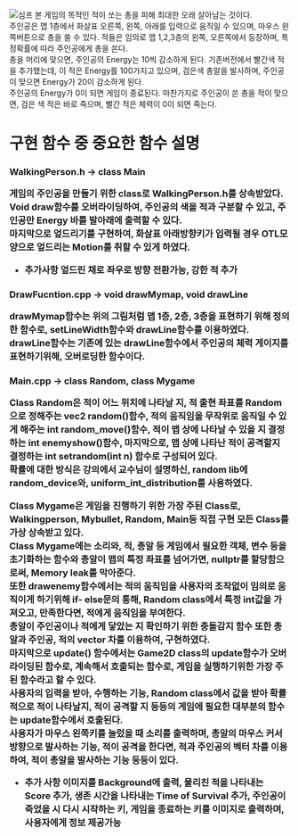 ![심프](https://user-images.githubusercontent.com/15652602/64159918-efbac100-ce75-11e9-9b28-4efbe1b51284.png)
본 게임의 목적인 적이 쏘는 총을 피해 최대한 오래 살아남는 것이다.<br>
주인공은 맵 1층에서 화살표 오른쪽, 왼쪽, 아래를 입력으로 움직일 수 있으며, 마우스 왼쪽버튼으로 총을 쏠 수 있다. 적들은 임의로 맵 1,2,3층의 왼쪽, 오른쪽에서 등장하며,
특정확률에 따라 주인공에게 총을 쏜다.<br> 총을 머리에 맞으면, 주인공의 Energy는 10씩 감소하게 된다. 기존버전에서 빨간색 적을 추가했는데, 이 적은 Energy를 100가지고 있으며, 검은색 총알을 발사하며, 주인공이 맞으면 Energy가 20이 감소하게 된다.<br>
주인공의 Energy가 0이 되면 게임이 종료된다. 마찬가지로 주인공이 쏜 총을 적이 맞으면, 검은 색 적은 바로 죽으며, 빨간 적은 체력이 0이 되면 죽는다.<br>
<h1>구현 함수 중 중요한 함수 설명<br>
<h3>WalkingPerson.h -> class Main

게임의 주인공을 만들기 위한 class로 WalkingPerson.h를 상속받았다.
Void draw함수를 오버라이딩하여, 주인공의 색을 적과 구분할 수 있고, 주인공만 Energy
바를 발아래에 출력할 수 있다.<br> 마지막으로 엎드리기를 구현하여, 화살표 아래방향키가 입력될 경우 OTL모양으로 엎드리는 Motion를 취할 수 있게 하였다.
- 추가사항 엎드린 채로 좌우로 방향 전환가능, 강한 적 추가<br>
<h3>DrawFucntion.cpp -> void drawMymap, void drawLine

drawMymap함수는 위의 그림처럼 맵 1층, 2층, 3층을 표현하기 위해 정의한 함수로,
setLineWidth함수와 drawLine함수를 이용하였다.<br>
drawLine함수는 기존에 있는 drawLine함수에서 주인공의 체력 게이지를 표현하기위해,
오버로딩한 함수이다.<br>
<h3>Main.cpp -> class Random, class Mygame<br>

Class Random은 적이 어느 위치에 나타날 지, 적 출현 좌표를 Random으로 정해주는
vec2 random()함수, 
적의 움직임을 무작위로 움직일 수 있게 해주는 int random_move()함수,
적이 맵 상에 나타날 수 있을 지 결정하는 int enemyshow()함수,
마지막으로, 맵 상에 나타난 적이 공격할지 결정하는 int setrandom(int n) 함수로 구성되어 있다.<br> 확률에 대한 방식은 강의에서 교수님이 설명하신, random lib에 random_device와, uniform_int_distribution를 사용하였다.

Class Mygame은 게임을 진행하기 위한 가장 주된 Class로, Walkingperson, Mybullet, Random, Main등 직접 구현 모든 Class를 가상 상속받고 있다.<br>
Class Mygame에는 소리와, 적, 총알 등 게임에서 필요한 객체, 변수 등을 초기화하는 함수와 총알이 맵의 특정 좌표를 넘어가면, nullptr를 할당함으로써, Memory leak를 막아준다. <br>
또한 drawenemy함수에서는 적의 움직임을 사용자의 조작없이 임의로 움직이게 하기위해 if- else문의 통해, Random class에서 특정 int값을 가져오고, 만족한다면, 적에게 움직임을 부여한다. <br>
총알이 주인공이나 적에게 닿았는 지 확인하기 위한 충돌감지 함수 또한 총알과 주인공, 적의 vector 차를 이용하여, 구현하였다.<br>
마지막으로 update() 함수에서는 Game2D class의 update함수가 오버라이딩된 함수로,
계속해서 호출되는 함수로, 게임을 실행하기위한 가장 주된 함수라고 할 수 있다.<br>
사용자의 입력을 받아, 수행하는 기능, Random class에서 값을 받아 확률적으로 적이 나타날지, 적이 공격할 지 등등의 게임에 필요한 대부분의 함수는 update함수에서 호출된다.<br> 사용자가 마우스 왼쪽키를 눌렀을 때 소리를 출력하며, 총알의 마우스 커서 방향으로 발사하는 기능, 적이 공격을 한다면, 적과 주인공의 벡터 차를 이용하여, 적이 총알을 발사하는 기능 등등이 있다.<br>
- 추가 사항 이미지를 Background에 출력, 물리친 적을 나타내는 Score 추가, 생존 시간을 나타내는 Time of Survival 추가, 주인공이 죽었을 시 다시 시작하는 키, 게임을 종료하는 키를 이미지로 출력하며, 사용자에게 정보 제공가능
